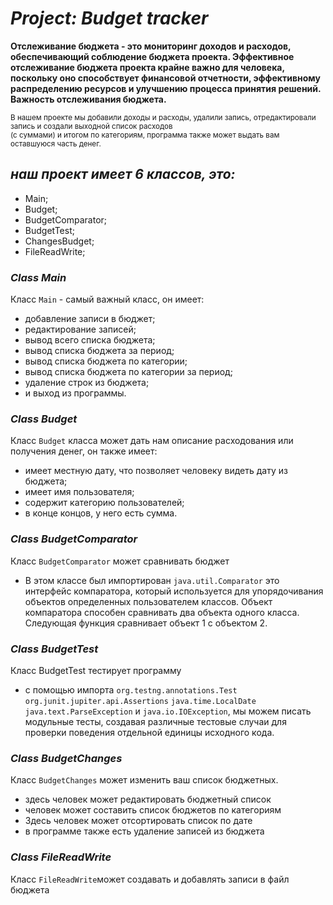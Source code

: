 #  *Project: Budget tracker* 
**Отслеживание бюджета - это мониторинг доходов и расходов,
обеспечивающий соблюдение бюджета проекта. 
Эффективное отслеживание бюджета проекта крайне важно 
для человека, поскольку оно способствует финансовой 
отчетности, эффективному распределению ресурсов
и улучшению процесса принятия решений.
Важность отслеживания бюджета.**

<sub>В нашем проекте мы добавили доходы и расходы, 
удалили запись, отредактировали запись 
и создали выходной список расходов  
(с суммами) и итогом по категориям,
программа также может выдать вам оставшуюся часть денег.</sub>

## *наш проект имеет 6 классов, это:*
+ Main;
+ Budget;
+ BudgetComparator;
+ BudgetTest;
+ ChangesBudget;
+ FileReadWrite;

### *Class Main*
Класс `Main` - самый важный класс, он имеет:

+ добавление записи в бюджет;
+ редактирование записей;
+ вывод всего списка бюджета;
+ вывод списка бюджета за период;
+ вывод списка бюджета по категории;
+ вывод списка бюджета по категории за период;
+ удаление строк из бюджета;
+ и выход из программы.

### *Class Budget*
Класс `Budget` класса может дать нам описание расходования или получения денег, 
 он также имеет:

+ имеет местную дату, что позволяет человеку видеть дату из бюджета;
+ имеет имя пользователя;
+ содержит категорию пользователей;
+ в конце концов, у него есть сумма.

### *Class BudgetComparator*
 Класс `BudgetComparator` может сравнивать бюджет

+ В этом классе был импортирован ``java.util.Comparator``
  это интерфейс компаратора, который используется для 
  упорядочивания объектов определенных пользователем классов. 
  Объект компаратора способен сравнивать два объекта одного класса. 
  Следующая функция сравнивает объект 1 с объектом 2.

### *Class BudgetTest*
Класс BudgetTest тестирует программу
+ с помощью импорта `org.testng.annotations.Test` `org.junit.jupiter.api.Assertions`
`java.time.LocalDate` `java.text.ParseException` и `java.io.IOException`,
мы можем писать модульные тесты, создавая различные тестовые случаи
для проверки поведения отдельной единицы исходного кода.

### *Class BudgetChanges*
Класс `BudgetChanges` может изменить ваш список бюджетных.
+ здесь человек может редактировать бюджетный список
+ человек может составить список бюджетов по категориям
+ Здесь человек может отсортировать список по дате
+ в программе также есть удаление записей из бюджета

### *Class FileReadWrite*
Класс `FileReadWrite`может создавать и добавлять записи в файл бюджета